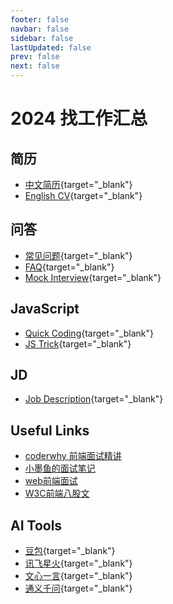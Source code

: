 ```yaml
---
footer: false
navbar: false
sidebar: false
lastUpdated: false
prev: false
next: false
---
```


# 2024 找工作汇总

## 简历

- [中文简历](../internal/resume-zh){target="_blank"}
- [English CV](../internal/resume){target="_blank"}

## 问答

- [常见问题](./qa){target="_blank"}
- [FAQ](./qa-en){target="_blank"}
- [Mock Interview](./mock-interview){target="_blank"}

## JavaScript

- [Quick Coding](./quick-js-coding){target="_blank"}
- [JS Trick](./js-tricks){target="_blank"}

## JD

- [Job Description](./ba-jd){target="_blank"}

## Useful Links

- [coderwhy 前端面试精讲](https://mp.weixin.qq.com/mp/appmsgalbum?search_click_id=7631180183693145541-1720617779074-3313732247&action=getalbum&album_id=1566035091556974596&__biz=Mzg5MDAzNzkwNA==#wechat_redirect)
- [小墨鱼的面试笔记](https://cchroot.github.io/interview/)
- [web前端面试](https://vue3js.cn/interview/)
- [W3C前端八股文](https://www.w3cschool.cn/web_interview/)

## AI Tools

- [豆包](https://doubao.com){target="_blank"}
- [讯飞星火](https://xinghuo.xfyun.cn/desk){target="_blank"}
- [文心一言](https://yiyan.baidu.com/){target="_blank"}
- [通义千问](https://tongyi.aliyun.com/qianwen/){target="_blank"}
